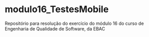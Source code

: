 # modulo16_TestesMobile
Repositório para resolução do exercício do módulo 16 do curso de Engenharia de Qualidade de Software, da EBAC
